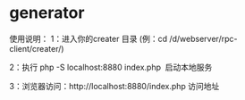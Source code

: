 # generator

使用说明：
1：进入你的creater 目录 (例：cd  /d/webserver/rpc-client/creater/) 

2：执行 php -S localhost:8880 index.php  启动本地服务

3：浏览器访问：http://localhost:8880/index.php 访问地址
